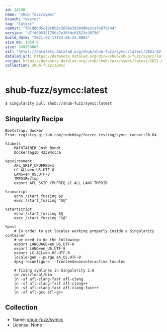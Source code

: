 ```yaml
---
id: 14198
name: "shub-fuzz/symcc"
branch: "master"
tag: "latest"
commit: "701dd6d5c19c8b6c3896e3920d00a2ca7e879744"
version: "d7fd605321756e7e30fdc63522e30756"
build_date: "2021-02-17T23:06:25.980Z"
size_mb: 1054.0
size: 349356063
sif: "https://datasets.datalad.org/shub/shub-fuzz/symcc/latest/2021-02-17-701dd6d5-d7fd6053/d7fd605321756e7e30fdc63522e30756.sif"
datalad_url: https://datasets.datalad.org?dir=/shub/shub-fuzz/symcc/latest/2021-02-17-701dd6d5-d7fd6053/
recipe: https://datasets.datalad.org/shub/shub-fuzz/symcc/latest/2021-02-17-701dd6d5-d7fd6053/Singularity
collection: shub-fuzz/symcc
---
```


# shub-fuzz/symcc:latest

```bash
$ singularity pull shub://shub-fuzz/symcc:latest
```

## Singularity Recipe

```singularity
Bootstrap: docker
From: registry.gitlab.com/rode0day/fuzzer-testing/symcc_runner:20.04

%labels
    MAINTAINER Josh Bundt
    DockerTagID 42394ccca

%environment
    AFL_SKIP_CPUFREQ=1
    LC_ALL=en_US.UTF-8
    LANG=en_US.UTF-8
    TMPDIR=/tmp
    export AFL_SKIP_CPUFREQ LC_ALL LANG TMPDIR

%runscript
    echo /start_fuzzing $@
    exec /start_fuzzing "$@"

%startscript
    echo /start_fuzzing $@
    exec /start_fuzzing "$@"

%post
    # In order to get locales working properly inside a Singularity container
    # we need to do the following:
    export LANGUAGE=en_US.UTF-8
    export LANG=en_US.UTF-8
    export LC_ALL=en_US.UTF-8
    locale-gen --purge en_US.UTF-8
    dpkg-reconfigure --frontend=noninteractive locales

    # fixing symlinks in Singularity 2.6
    cd /usr/local/bin
    ln -sf afl-clang-fast afl-clang
    ln -sf afl-clang-fast afl-clang++
    ln -sf afl-clang-fast afl-clang-fast++
    ln -sf afl-gcc afl-g++
```

## Collection

 - Name: [shub-fuzz/symcc](https://github.com/shub-fuzz/symcc)
 - License: None

